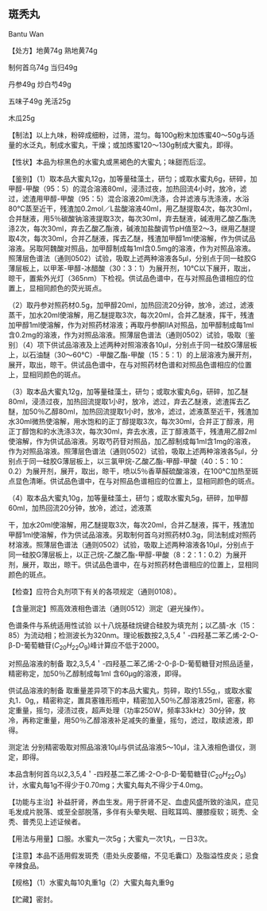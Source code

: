 ## 斑秃丸

Bantu Wan

【处方】地黄74g 熟地黄74g

制何首乌74g 当归49g

丹参49g 炒白芍49g

五味子49g 羌活25g

木瓜25g

【制法】以上九味，粉碎成细粉，过筛，混匀。每100g粉末加炼蜜40～50g与适量的水泛丸，制成水蜜丸，干燥；或加炼蜜120～130g制成大蜜丸，即得。

【性状】本品为棕黑色的水蜜丸或黑褐色的大蜜丸；味甜而后涩。

【鉴别】（1）取本品大蜜丸12g，加等量硅藻土，研匀；或取水蜜丸6g，研碎，加甲醇-甲酸（95：5）的混合溶液80ml，浸渍过夜，加热回流4小时，放冷，滤过，滤渣用甲醇-甲酸（95：5）混合溶液20ml洗涤，合并滤液与洗涤液，水浴80℃蒸至近干，残渣加0.2mol／L盐酸溶液40ml，用乙醚提取4次，每次30ml，合并醚液，用5％碳酸钠溶液提取3次，每次30ml，弃去醚液，碱液用乙酸乙酯洗涤2次，每次30ml，弃去乙酸乙酯液，碱液加盐酸调节pH值至2～3，继用乙醚提取4次，每次30ml，合并乙醚液，挥去乙醚，残渣加甲醇1ml使溶解，作为供试品溶液。另取阿魏酸对照品，加甲醇制成每1ml含0.5mg的溶液，作为对照品溶液。照薄层色谱法（通则0502）试验，吸取上述两种溶液各5μl，分别点于同一硅胶G薄层板上，以甲苯-甲醇-冰醋酸（30：3：1）为展开剂，10℃以下展开，取出，晾干，置紫外光灯（365nm）下检视。供试品色谱中，在与对照品色谱相应的位置上，显相同颜色的荧光斑点。

（2）取丹参对照药材0.5g，加甲醇20ml，加热回流20分钟，放冷，滤过，滤液蒸干，加水20ml使溶解，用乙醚提取3次，每次20ml，合并乙醚液，挥干，残渣加甲醇1ml使溶解，作为对照药材溶液；再取丹参酮IIA对照品，加甲醇制成每1ml 含0.2mg的溶液，作为对照品溶液。照薄层色谱法（通则0502）试验，吸取〔鉴别〕（4）项下供试品溶液及上述两种对照溶液各10μl，分别点于同一硅胶G薄层板上，以石油醚（30～60℃）-甲酸乙酯-甲酸（15：5：1）的上层溶液为展开剂，展开，取出，晾干。供试品色谱中，在与对照药材色谱和对照品色谱相应的位置上，显相同颜色的斑点。

（3）取本品大蜜丸12g，加等量硅藻土，研匀；或取水蜜丸6g，研碎，加乙醚80ml，浸渍过夜，加热回流提取1小时，放冷，滤过，弃去乙醚液，滤渣挥去乙醚，加50％乙醇80ml，加热回流提取1小时，放冷，滤过，滤液蒸至近干，残渣加水30ml微热使溶解，用水饱和的正丁醇提取3次，每次30ml，合并正丁醇液，用正丁醇饱和的水洗涤3次，每次30ml，弃去水液，正丁醇液蒸干，残渣用乙醇2ml使溶解，作为供试品溶液。另取芍药苷对照品，加乙醇制成每1ml含1mg的溶液，作为对照品溶液。照薄层色谱法（通则0502）试验，吸取上述两种溶液各5μl，分别点于同一硅胶G薄层板上，以三氯甲烷-乙酸乙酯-甲醇-甲酸（40：5：10：0.2）为展开剂，展开，取出，晾干，喷以5％香草醛硫酸溶液，在100℃加热至斑点显色清晰。供试品色谱中，在与对照品色谱相应的位置上，显相同颜色的斑点。

（4）取本品大蜜丸10g，加等量硅藻土，研匀；或取水蜜丸5g，研碎，加甲醇60ml，加热回流20分钟，放冷，滤过，滤液蒸

干，加水20ml使溶解，用乙醚提取3次，每次20ml，合并乙醚液，挥干，残渣加甲醇1ml使溶解，作为供试品溶液。另取制何首乌对照药材0.3g，同法制成对照药材溶液。照薄层色谱法（通则0502）试验，吸取上述两种溶液各10μl，分别点于同一硅胶G薄层板上，以正己烷-乙酸乙酯-甲醇-甲酸（8：2：1：0.2）为展开剂，展开，取出，晾干。供试品色谱中，在与对照药材色谱相应的位置上，显相同颜色的斑点。

【检查】应符合丸剂项下有关的各项规定（通则0108）。

【含量测定】照高效液相色谱法（通则0512）测定（避光操作）。

色谱条件与系统适用性试验 以十八烷基硅烷键合硅胶为填充剂；以乙腈-水（15：85）为流动相；检测波长为320nm。理论板数按2,3,5,4＇-四羟基二苯乙烯-2-O-β-D-葡萄糖苷$( C _ { 2 0 } H _ { 2 2 } O _ { 9 } )$峰计算应不低于2000。

对照品溶液的制备 取2,3,5,4＇-四羟基二苯乙烯-2-0-β-D-葡萄糖苷对照品适量，精密称定，加50％乙醇制成每1ml 含60μg的溶液，即得。

供试品溶液的制备 取重量差异项下的本品大蜜丸，剪碎，取约1.55g,，或取水蜜丸1．0g,，精密称定，置具塞锥形瓶中，精密加入50％乙醇溶液25ml，密塞，称定重量，摇匀，浸渍过夜，超声处理（功率250W，频率33kHz）30分钟，放冷，再称定重量，用50％乙醇溶液补足减失的重量，摇匀，滤过，取续滤液，即得。

测定法 分别精密吸取对照品溶液10μl与供试品溶液5～10μl，注入液相色谱仪，测定，即得。

本品含制何首乌以2,3,5,4＇-四羟基二苯乙烯-2-O-β-D-葡萄糖苷$( C _ { 2 0 } H _ { 2 2 } O _ { 9 } )$计，水蜜丸每1g不得少于0.70mg；大蜜丸每丸不得少于4.0mg。

【功能与主治】补益肝肾，养血生发。用于肝肾不足、血虚风盛所致的油风，症见毛发成片脱落、或至全部脱落，多伴有头晕失眠、目眩耳鸣、腰膝瘦软；斑秃、全秃、普秃见上述证候者。

【用法与用量】口服。水蜜丸一次5g；大蜜丸一次1丸，一日3次。

【注意】本品不适用假发斑秃（患处头皮萎缩，不见毛囊口）及脂溢性皮炎；忌食辛辣食品。

【规格】（1）水蜜丸每10丸重1g（2）大蜜丸每丸重9g 

【贮藏】密封。